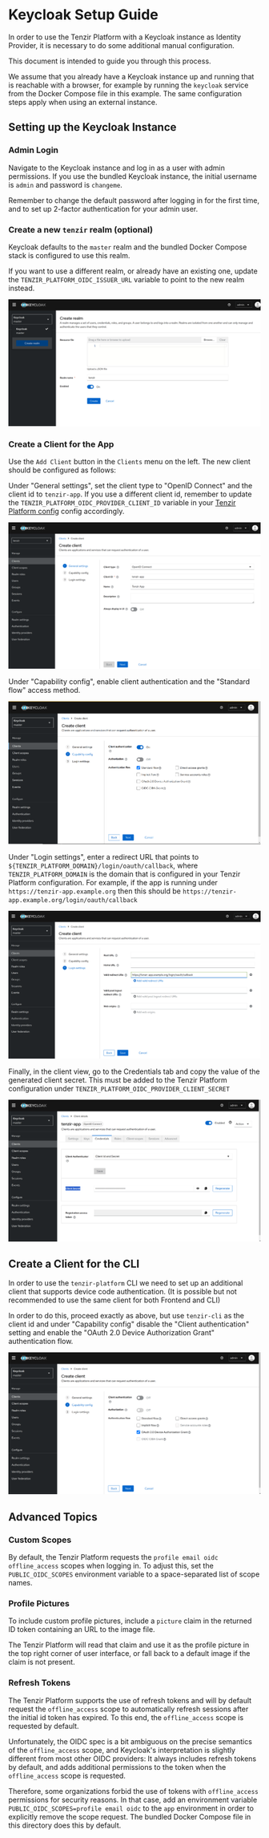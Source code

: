 # Keycloak Setup Guide

In order to use the Tenzir Platform with a Keycloak instance
as Identity Provider, it is necessary to do some additional
manual configuration.

This document is intended to guide you through this process.

We assume that you already have a Keycloak instance up
and running that is reachable with a browser, for example
by running the `keycloak` service from the Docker Compose file
in this example. The same configuration steps apply when using
an external instance.

## Setting up the Keycloak Instance

### Admin Login

Navigate to the Keycloak instance and log in as a user with admin permissions.
If you use the bundled Keycloak instance, the initial username is `admin`
and password is `changeme`.

Remember to change the default password after logging in for the first time,
and to set up 2-factor authentication for your admin user.

### Create a new `tenzir` realm (optional)

Keycloak defaults to the `master` realm and the bundled Docker Compose
stack is configured to use this realm.

If you want to use a different realm, or already have an existing one,
update the `TENZIR_PLATFORM_OIDC_ISSUER_URL` variable to point to the
new realm instead.

![Configuration 0](images/create_realm.png)

### Create a Client for the App

Use the `Add Client` button in the `Clients` menu on the left. The new
client should be configured as follows:

Under "General settings", set the client type to "OpenID Connect" and the
client id to `tenzir-app`. If you use a different client id,
remember to update the `TENZIR_PLATFORM_OIDC_PROVIDER_CLIENT_ID` variable
in your [Tenzir Platform config](https://docs.tenzir.com/installation/deploy-the-platform#configure-the-platform)
config accordingly.

![Configuration 0](images/create_app_client_0.png)

Under "Capability config", enable client authentication and the "Standard flow"
access method.

![Configuration 1](images/create_app_client_1.png)

Under "Login settings", enter a redirect URL that points to `${TENZIR_PLATFORM_DOMAIN}/login/oauth/callback`, where
`TENZIR_PLATFORM_DOMAIN` is the domain that is configured in your Tenzir Platform configuration.
For example, if the app is running under `https://tenzir-app.example.org` then this should be
`https://tenzir-app.example.org/login/oauth/callback`

![Configuration 2](images/create_app_client_2.png)

Finally, in the client view, go to the Credentials tab and copy the value of
the generated client secret. This must be added to the Tenzir Platform configuration
under `TENZIR_PLATFORM_OIDC_PROVIDER_CLIENT_SECRET`

![Configuration 2](images/create_app_client_3.png)

## Create a Client for the CLI

In order to use the `tenzir-platform` CLI we need to set up an additional
client that supports device code authentication. (It is possible but not
recommended to use the same client for both Frontend and CLI)

In order to do this, proceed exactly as above, but use `tenzir-cli` as
the client id and under "Capability config" disable the "Client authentication"
setting and enable the "OAuth 2.0 Device Authorization Grant" authentication flow.

![Configuration 2](images/create_cli_client_0.png)

## Advanced Topics

### Custom Scopes

By default, the Tenzir Platform requests the `profile email oidc offline_access` scopes
when logging in. To adjust this, set the `PUBLIC_OIDC_SCOPES` environment variable
to a space-separated list of scope names.

### Profile Pictures

To include custom profile pictures, include a `picture` claim in the returned
ID token containing an URL to the image file.

The Tenzir Platform will read that claim and use it as the profile picture in
the top right corner of user interface, or fall back to a default image if the
claim is not present.

### Refresh Tokens

The Tenzir Platform supports the use of refresh tokens and will by default request
the `offline_access` scope to automatically refresh sessions after the initial
id token has expired. To this end, the `offline_access` scope is requested by
default.

Unfortunately, the OIDC spec is a bit ambiguous on the precise semantics of
the `offline_access` scope, and Keycloak's interpretation is slightly different
from most other OIDC providers: It always includes refresh tokens by default,
and adds additional permissions to the token when the `offline_access` scope
is requested.

Therefore, some organizations forbid the use of tokens with `offline_access`
permissions for security reasons. In that case, add an environment variable
`PUBLIC_OIDC_SCOPES=profile email oidc` to the `app` environment in order to explicitly
remove the scope request. The bundled Docker Compose file in this directory does this
by default.
